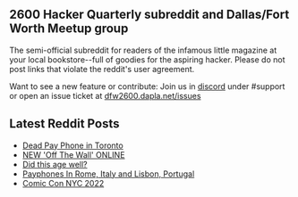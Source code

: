 ## 2600 Hacker Quarterly subreddit and Dallas/Fort Worth Meetup group
The semi-official subreddit for readers of the infamous little magazine at your local bookstore--full of goodies for the aspiring hacker. Please do not post links that violate the reddit's user agreement.

Want to see a new feature or contribute: 
Join us in [discord](https://dfw2600.dapla.net/chat) under #support or open an issue ticket at [dfw2600.dapla.net/issues](https://dfw2600.dapla.net/issues)

## Latest Reddit Posts
<!-- BLOG-POST-LIST:START -->
- [Dead Pay Phone in Toronto](https://www.reddit.com/r/2600/comments/y8f1x2/dead_pay_phone_in_toronto/)
- [NEW 'Off The Wall' ONLINE](https://2600.com/wall/18-10-2022)
- [Did this age well?](https://www.reddit.com/r/2600/comments/y6y8hm/did_this_age_well/)
- [Payphones In Rome, Italy and Lisbon, Portugal](https://www.reddit.com/r/2600/comments/y3cyzo/payphones_in_rome_italy_and_lisbon_portugal/)
- [Comic Con NYC 2022](https://www.reddit.com/r/2600/comments/y00bop/comic_con_nyc_2022/)
<!-- BLOG-POST-LIST:END -->
